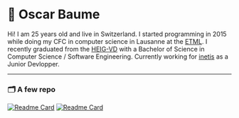 # 🏒 Oscar Baume

Hi! I am 25 years old and live in Switzerland. I started programming in 2015 while doing my CFC in computer science in Lausanne at the [ETML](https://www.etml.ch/). I recently graduated from the [HEIG-VD](https://heig-vd.ch/) with a Bachelor of Science in Computer Science / Software Engineering. Currently working for [inetis](https://www.inetis.ch) as a Junior Devlopper. 

---
### 🗂️ A few repo
[![Readme Card](https://github-readme-stats.vercel.app/api/pin/?username=SlWa99&repo=Laboratoire8_Chess&theme=shadow_blue)](https://github.com/SlWa99/Laboratoire8_Chess)
[![Readme Card](https://github-readme-stats.vercel.app/api/pin/?username=obaume&repo=PLP_language&theme=shadow_blue)](https://github.com/obaume/PLP_language)
